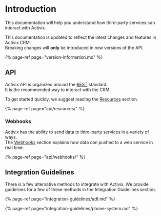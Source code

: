 # Introduction

This documentation will help you understand how third-party services can interact with Activix.

This documentation is updated to reflect the latest changes and features in Activix CRM.  
Breaking changes will **only** be introduced in new versions of the API.

{% page-ref page="version-information.md" %}

## API

Activix API is organized around the [REST](https://en.wikipedia.org/wiki/Representational_state_transfer) standard.  
It is the recommended way to interact with the CRM.

To get started quickly, we suggest reading the [Resources](api/resources/) section.

{% page-ref page="api/resources/" %}

### Webhooks

Activix has the ability to send data to third-party services in a variety of ways.  
The [Webhooks](api/webhooks/) section explains how data can pushed to a web service in real time.

{% page-ref page="api/webhooks/" %}

## Integration Guidelines

There is a few alternative methods to integrate with Activix. We provide guidelines for a few of these methods in the Integration Guidelines section.

{% page-ref page="integration-guidelines/adf.md" %}

{% page-ref page="integration-guidelines/phone-system.md" %}



